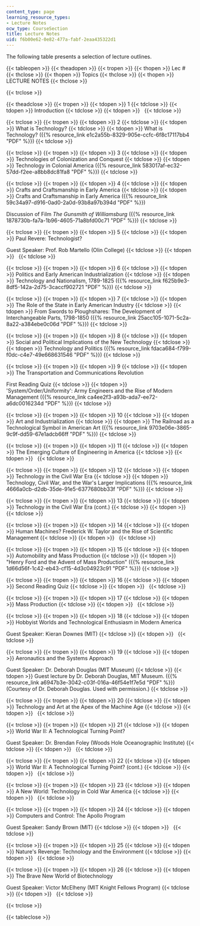 ```yaml
---
content_type: page
learning_resource_types:
- Lecture Notes
ocw_type: CourseSection
title: Lecture Notes
uid: f6b00e62-0e82-477a-fabf-2eaa435322d1
---
```


The following table presents a selection of lecture outlines.

{{< tableopen >}}
{{< theadopen >}}
{{< tropen >}}
{{< thopen >}}
Lec #
{{< thclose >}}
{{< thopen >}}
Topics
{{< thclose >}}
{{< thopen >}}
LECTURE NOTES
{{< thclose >}}

{{< trclose >}}

{{< theadclose >}}
{{< tropen >}}
{{< tdopen >}}
1
{{< tdclose >}}
{{< tdopen >}}
Introduction
{{< tdclose >}}
{{< tdopen >}}
 
{{< tdclose >}}

{{< trclose >}}
{{< tropen >}}
{{< tdopen >}}
2
{{< tdclose >}}
{{< tdopen >}}
What is Technology?
{{< tdclose >}}
{{< tdopen >}}
What is Technology? ({{% resource_link e1c2a55b-8329-905e-ccfc-6f8c17117bb4 "PDF" %}})
{{< tdclose >}}

{{< trclose >}}
{{< tropen >}}
{{< tdopen >}}
3
{{< tdclose >}}
{{< tdopen >}}
Technologies of Colonization and Conquest
{{< tdclose >}}
{{< tdopen >}}
Technology in Colonial America ({{% resource_link 583017af-ec32-57dd-f2ee-a8bb8dc81fa8 "PDF" %}})
{{< tdclose >}}

{{< trclose >}}
{{< tropen >}}
{{< tdopen >}}
4
{{< tdclose >}}
{{< tdopen >}}
Crafts and Craftsmanship in Early America
{{< tdclose >}}
{{< tdopen >}}
Crafts and Craftsmanship in Early America ({{% resource_link 59c34a97-d916-0ad0-2a0d-93b8a97b394d "PDF" %}})  
  
Discussion of Film _The Gunsmith of Williamsburg_ ({{% resource_link 1878730b-fa7a-1b96-4605-71a8bfd00c71 "PDF" %}})
{{< tdclose >}}

{{< trclose >}}
{{< tropen >}}
{{< tdopen >}}
5
{{< tdclose >}}
{{< tdopen >}}
Paul Revere: Technologist?  
  
Guest Speaker: Prof. Rob Martello (Olin College)
{{< tdclose >}}
{{< tdopen >}}
 
{{< tdclose >}}

{{< trclose >}}
{{< tropen >}}
{{< tdopen >}}
6
{{< tdclose >}}
{{< tdopen >}}
Politics and Early American Industrialization
{{< tdclose >}}
{{< tdopen >}}
Technology and Nationalism, 1789-1825 ({{% resource_link f625b9e3-8df5-142a-2d75-3caccf902721 "PDF" %}})
{{< tdclose >}}

{{< trclose >}}
{{< tropen >}}
{{< tdopen >}}
7
{{< tdclose >}}
{{< tdopen >}}
The Role of the State in Early American Industry
{{< tdclose >}}
{{< tdopen >}}
From Swords to Ploughshares: The Development of Interchangeable Parts, 1798-1850 ({{% resource_link 25acc105-1071-5c2a-8a22-a384ebe0c06d "PDF" %}})
{{< tdclose >}}

{{< trclose >}}
{{< tropen >}}
{{< tdopen >}}
8
{{< tdclose >}}
{{< tdopen >}}
Social and Political Implications of the New Technology
{{< tdclose >}}
{{< tdopen >}}
Technology and Politics ({{% resource_link fdaca684-f799-f0dc-c4e7-49e668631546 "PDF" %}})
{{< tdclose >}}

{{< trclose >}}
{{< tropen >}}
{{< tdopen >}}
9
{{< tdclose >}}
{{< tdopen >}}
The Transportation and Communications Revolution  
  
First Reading Quiz
{{< tdclose >}}
{{< tdopen >}}
'System/Order/Uniformity': Army Engineers and the Rise of Modern Management ({{% resource_link ca4ee2f3-a93b-ada7-ee72-a6dc0016234d "PDF" %}})
{{< tdclose >}}

{{< trclose >}}
{{< tropen >}}
{{< tdopen >}}
10
{{< tdclose >}}
{{< tdopen >}}
Art and Industrialization
{{< tdclose >}}
{{< tdopen >}}
The Railroad as a Technological Symbol in American Art ({{% resource_link 9703e06e-3865-9c9f-dd59-67e1adcb66ff "PDF" %}})
{{< tdclose >}}

{{< trclose >}}
{{< tropen >}}
{{< tdopen >}}
11
{{< tdclose >}}
{{< tdopen >}}
The Emerging Culture of Engineering in America
{{< tdclose >}}
{{< tdopen >}}
 
{{< tdclose >}}

{{< trclose >}}
{{< tropen >}}
{{< tdopen >}}
12
{{< tdclose >}}
{{< tdopen >}}
Technology in the Civil War Era
{{< tdclose >}}
{{< tdopen >}}
Technology, Civil War, and the War's Larger Implications ({{% resource_link 4666a0cb-d2db-35de-91e5-6377680bb33f "PDF" %}})
{{< tdclose >}}

{{< trclose >}}
{{< tropen >}}
{{< tdopen >}}
13
{{< tdclose >}}
{{< tdopen >}}
Technology in the Civil War Era (cont.)
{{< tdclose >}}
{{< tdopen >}}
 
{{< tdclose >}}

{{< trclose >}}
{{< tropen >}}
{{< tdopen >}}
14
{{< tdclose >}}
{{< tdopen >}}
Human Machines? Frederick W. Taylor and the Rise of Scientific Management
{{< tdclose >}}
{{< tdopen >}}
 
{{< tdclose >}}

{{< trclose >}}
{{< tropen >}}
{{< tdopen >}}
15
{{< tdclose >}}
{{< tdopen >}}
Automobility and Mass Production
{{< tdclose >}}
{{< tdopen >}}
"Henry Ford and the Advent of Mass Production" ({{% resource_link 1d66d56f-1c42-eb43-cf15-4d3c04923c91 "PDF" %}})
{{< tdclose >}}

{{< trclose >}}
{{< tropen >}}
{{< tdopen >}}
16
{{< tdclose >}}
{{< tdopen >}}
Second Reading Quiz
{{< tdclose >}}
{{< tdopen >}}
 
{{< tdclose >}}

{{< trclose >}}
{{< tropen >}}
{{< tdopen >}}
17
{{< tdclose >}}
{{< tdopen >}}
Mass Production
{{< tdclose >}}
{{< tdopen >}}
 
{{< tdclose >}}

{{< trclose >}}
{{< tropen >}}
{{< tdopen >}}
18
{{< tdclose >}}
{{< tdopen >}}
Hobbyist Worlds and Technological Enthusiasm in Modern America  
  
Guest Speaker: Kieran Downes (MIT)
{{< tdclose >}}
{{< tdopen >}}
 
{{< tdclose >}}

{{< trclose >}}
{{< tropen >}}
{{< tdopen >}}
19
{{< tdclose >}}
{{< tdopen >}}
Aeronautics and the Systems Approach  
  
Guest Speaker: Dr. Deborah Douglas (MIT Museum)
{{< tdclose >}}
{{< tdopen >}}
Guest lecture by Dr. Deborah Douglas, MIT Museum. ({{% resource_link a6947b3e-3042-c03f-016a-46f54e1f7e5d "PDF" %}}) (Courtesy of Dr. Deborah Douglas. Used with permission.)
{{< tdclose >}}

{{< trclose >}}
{{< tropen >}}
{{< tdopen >}}
20
{{< tdclose >}}
{{< tdopen >}}
Technology and Art at the Apex of the Machine Age
{{< tdclose >}}
{{< tdopen >}}
 
{{< tdclose >}}

{{< trclose >}}
{{< tropen >}}
{{< tdopen >}}
21
{{< tdclose >}}
{{< tdopen >}}
World War II: A Technological Turning Point?  
  
Guest Speaker: Dr. Brendan Foley (Woods Hole Oceanographic Institute)
{{< tdclose >}}
{{< tdopen >}}
 
{{< tdclose >}}

{{< trclose >}}
{{< tropen >}}
{{< tdopen >}}
22
{{< tdclose >}}
{{< tdopen >}}
World War II: A Technological Turning Point? (cont.)
{{< tdclose >}}
{{< tdopen >}}
 
{{< tdclose >}}

{{< trclose >}}
{{< tropen >}}
{{< tdopen >}}
23
{{< tdclose >}}
{{< tdopen >}}
A New World: Technology in Cold War America
{{< tdclose >}}
{{< tdopen >}}
 
{{< tdclose >}}

{{< trclose >}}
{{< tropen >}}
{{< tdopen >}}
24
{{< tdclose >}}
{{< tdopen >}}
Computers and Control: The Apollo Program  
  
Guest Speaker: Sandy Brown (MIT)
{{< tdclose >}}
{{< tdopen >}}
 
{{< tdclose >}}

{{< trclose >}}
{{< tropen >}}
{{< tdopen >}}
25
{{< tdclose >}}
{{< tdopen >}}
Nature's Revenge: Technology and the Environment
{{< tdclose >}}
{{< tdopen >}}
 
{{< tdclose >}}

{{< trclose >}}
{{< tropen >}}
{{< tdopen >}}
26
{{< tdclose >}}
{{< tdopen >}}
The Brave New World of Biotechnology  
  
Guest Speaker: Victor McElheny (MIT Knight Fellows Program)
{{< tdclose >}}
{{< tdopen >}}
 
{{< tdclose >}}

{{< trclose >}}

{{< tableclose >}}